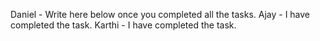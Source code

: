 Daniel - Write here below once you completed all the tasks.
Ajay   - I have completed the task.
Karthi - I have completed the task. 
